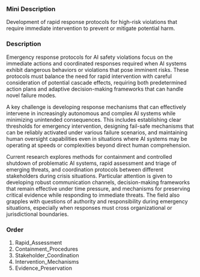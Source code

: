 ### Mini Description

Development of rapid response protocols for high-risk violations that require immediate intervention to prevent or mitigate potential harm.

### Description

Emergency response protocols for AI safety violations focus on the immediate actions and coordinated responses required when AI systems exhibit dangerous behaviors or violations that pose imminent risks. These protocols must balance the need for rapid intervention with careful consideration of potential cascade effects, requiring both predetermined action plans and adaptive decision-making frameworks that can handle novel failure modes.

A key challenge is developing response mechanisms that can effectively intervene in increasingly autonomous and complex AI systems while minimizing unintended consequences. This includes establishing clear thresholds for emergency intervention, designing fail-safe mechanisms that can be reliably activated under various failure scenarios, and maintaining human oversight capabilities even in situations where AI systems may be operating at speeds or complexities beyond direct human comprehension.

Current research explores methods for containment and controlled shutdown of problematic AI systems, rapid assessment and triage of emerging threats, and coordination protocols between different stakeholders during crisis situations. Particular attention is given to developing robust communication channels, decision-making frameworks that remain effective under time pressure, and mechanisms for preserving critical evidence while responding to immediate threats. The field also grapples with questions of authority and responsibility during emergency situations, especially when responses must cross organizational or jurisdictional boundaries.

### Order

1. Rapid_Assessment
2. Containment_Procedures
3. Stakeholder_Coordination
4. Intervention_Mechanisms
5. Evidence_Preservation
